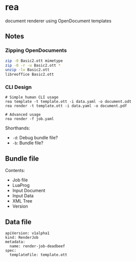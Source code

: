 # rea
document renderer using OpenDocument templates

## Notes
### Zipping OpenDocuments
```bash
zip -0 Basic2.ott mimetype
zip -0 -r -u Basic2.ott *
unzip -lv Basic2.ott
libreoffice Basic2.ott
```

### CLI Design
```plaintext
# Simple human CLI usage
rea template -t template.ott -i data.yaml -o document.odt
rea render -t template.ott -i data.yaml -o document.pdf

# Advanced usage
rea render -f job.yaml
```

Shorthands:
- `-d`: Debug bundle file?
- `-b`: Bundle file?

## Bundle file
Contents:
- Job file
- LuaProg
- Input Document
- Input Data
- XML Tree
- Version

## Data file
```
apiVersion: v1alpha1
kind: RenderJob
metadata:
  name: render-job-deadbeef
spec:
  templateFile: template.ott
```
